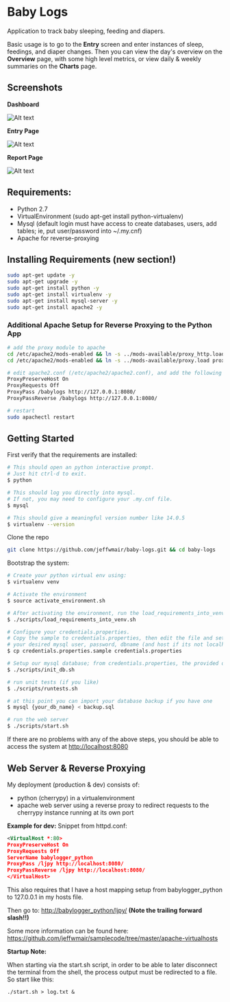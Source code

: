 # Baby Logs
Application to track baby sleeping, feeding and diapers.

Basic usage is to go to the **Entry** screen and enter instances of sleep, feedings, and diaper changes.  Then you can view the day's overview on the **Overview** page, with some high level metrics, or view daily & weekly summaries on the **Charts** page.

## Screenshots

**Dashboard**

![Alt text](/docs/DashboardPage.png)

**Entry Page**

![Alt text](/docs/EntryPage.png)

**Report Page**

![Alt text](/docs/ReportPage.png)

## Requirements:

* Python 2.7
* VirtualEnvironment (sudo apt-get install python-virtualenv)
* Mysql (default login must have access to create databases, users, add tables; ie, put user/password into ~/.my.cnf)
* Apache for reverse-proxying

## Installing Requirements (new section!)
```bash
sudo apt-get update -y
sudo apt-get upgrade -y
sudo apt-get install python -y
sudo apt-get install virtualenv -y
sudo apt-get install mysql-server -y
sudo apt-get install apache2 -y
```

### Additional Apache Setup for Reverse Proxying to the Python App

```bash
# add the proxy module to apache
cd /etc/apache2/mods-enabled && ln -s ../mods-available/proxy_http.load proxy_http.load
cd /etc/apache2/mods-enabled && ln -s ../mods-available/proxy.load proxy.load

# edit apache2.conf (/etc/apache2/apache2.conf), and add the following (replace babylogs with whatever directory you want; ie, http://server/babylogs/):
ProxyPreserveHost On
ProxyRequests Off
ProxyPass /babylogs http://127.0.0.1:8080/
ProxyPassReverse /babylogs http://127.0.0.1:8080/

# restart
sudo apachectl restart
```

## Getting Started

First verify that the requirements are installed:
```bash
# This should open an python interactive prompt. 
# Just hit ctrl-d to exit.
$ python		

# This should log you directly into mysql.  
# If not, you may need to configure your .my.cnf file.
$ mysql

# This should give a meaningful version number like 14.0.5
$ virtualenv --version
```

Clone the repo

```bash
git clone https://github.com/jeffwmair/baby-logs.git && cd baby-logs
```

Bootstrap the system:
```bash
# Create your python virtual env using:
$ virtualenv venv

# Activate the environment
$ source activate_environment.sh

# After activating the environment, run the load_requirements_into_venv script.
$ ./scripts/load_requirements_into_venv.sh

# Configure your credentials.properties.
# Copy the sample to credentials.properties, then edit the file and set
# your desired mysql user, password, dbname (and host if its not localhost)
$ cp credentials.properties.sample credentials.properties

# Setup our mysql database; from credentials.properties, the provided dbname will be created; user will be created and assigned to the db
$ ./scripts/init_db.sh

# run unit tests (if you like)
$ ./scripts/runtests.sh     

# at this point you can import your database backup if you have one
$ mysql {your_db_name} < backup.sql

# run the web server
$ ./scripts/start.sh
```

If there are no problems with any of the above steps, you should be able to access the system at [http://localhost:8080](http://localhost:8080)

## Web Server &  Reverse Proxying
My deployment (production & dev) consists of:
* python (cherrypy) in a virtualenvironment
* apache web server using a reverse proxy to redirect requests to the cherrypy instance running at its own port

**Example for dev:**
Snippet from httpd.conf:

```xml
<VirtualHost *:80>
ProxyPreserveHost On
ProxyRequests Off
ServerName babylogger_python
ProxyPass /ljpy http://localhost:8080/
ProxyPassReverse /ljpy http://localhost:8080/
</VirtualHost>
```

This also requires that I have a host mapping setup from babylogger_python to 127.0.0.1 in my hosts file.

Then go to: [http://babylogger_python/ljpy/](http://babylogger_python/ljpy/) **(Note the trailing forward slash!!)**

Some more information can be found here: https://github.com/jeffwmair/samplecode/tree/master/apache-virtualhosts

**Startup Note:**

When starting via the start.sh script, in order to be able to later disconnect the terminal from the shell, the process output must be redirected to a file.  So start like this:

```shell
./start.sh > log.txt &
```
